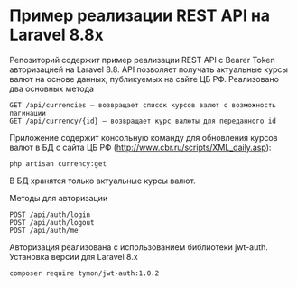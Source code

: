 # Пример реализации REST API на Laravel 8.8x

Репозиторий содержит пример реализации REST API с Bearer Token авторизацией 
на Laravel 8.8. API позволяет получать актуальные курсы валют на основе 
данных, публикуемых на сайте ЦБ РФ. Реализовано два основных метода

    GET /api/currencies — возвращает список курсов валют с возможность пагинации
    GET /api/currency/{id} — возвращает курс валюты для переданного id

Приложение содержит консольную команду для обновления курсов валют в БД с сайта ЦБ РФ
(http://www.cbr.ru/scripts/XML_daily.asp):

    php artisan currency:get

В БД хранятся только актуальные курсы валют. 

Методы для авторизации

    POST /api/auth/login
    POST /api/auth/logout
    POST /api/auth/me

Авторизация реализована с использованием библиотеки jwt-auth. Установка версии для Laravel 8.x

    composer require tymon/jwt-auth:1.0.2



    
